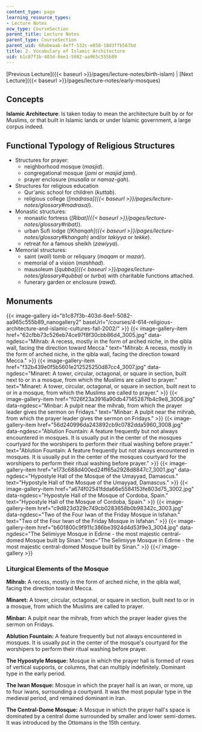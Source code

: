 ```yaml
---
content_type: page
learning_resource_types:
- Lecture Notes
ocw_type: CourseSection
parent_title: Lecture Notes
parent_type: CourseSection
parent_uid: 68abeaab-4eff-532c-e858-18d3ffb567bd
title: 2. Vocabulary of Islamic Architecture
uid: b1c87f3b-403d-8ee1-5082-aa965c555b89
---
```


[Previous Lecture]({{< baseurl >}}/pages/lecture-notes/birth-islam) | [Next Lecture]({{< baseurl >}}/pages/lecture-notes/early-mosques)

Concepts
--------

**Islamic Architecture**: Is taken today to mean the architecture built by or for Muslims, or that built in Islamic lands or under Islamic government, a large corpus indeed.

Functional Typology of Religious Structures
-------------------------------------------

*   Structures for prayer:
    *   neighborhood mosque (_masjid_).
    *   congregational mosque (_jami_ or _masjid jami_).
    *   prayer enclosure (_musalla_ or _namaz-gah_).
*   Structures for religious education
    *   Qur'anic school for children (_kuttab_).
    *   religious college (_[madrasa]({{< baseurl >}}/pages/lecture-notes/glossary#madrasa)_).
*   Monastic structures:
    *   monastic fortress (_[Ribat]({{< baseurl >}}/pages/lecture-notes/glossary#ribat)_).
    *   urban Sufi lodge (_[Khanqah]({{< baseurl >}}/pages/lecture-notes/glossary#khangah)_ and/or _takiyya_ or _tekke_).
    *   retreat for a famous sheikh (_zawiyya_).
*   Memorial structures:
    *   saint (_wali_) tomb or reliquary (_maqam_ or _mazar_).
    *   memorial of a vision (_mashhad_).
    *   mausoleum (_[qubba]({{< baseurl >}}/pages/lecture-notes/glossary#qubba)_ or _turba_) with charitable functions attached.
    *   funerary garden or enclosure (_rawd_).

Monuments
---------
{{< image-gallery id="b1c87f3b-403d-8ee1-5082-aa965c555b89_nanogallery2" baseUrl="/courses/4-614-religious-architecture-and-islamic-cultures-fall-2002/" >}}
{{< image-gallery-item href="62cfbb73c526eb74ce97f8f30cbb86d4_3005.jpg" data-ngdesc="Mihrab: A recess, mostly in the form of arched niche, in the qibla wall, facing the direction toward Mecca." text="Mihrab: A recess, mostly in the form of arched niche, in the qibla wall, facing the direction toward Mecca." >}}
{{< image-gallery-item href="f32b439e0f5b5601e212525250d87cc4_3007.jpg" data-ngdesc="Minaret: A tower, circular, octagonal, or square in section, built next to or in a mosque, from which the Muslims are called to prayer." text="Minaret: A tower, circular, octagonal, or square in section, built next to or in a mosque, from which the Muslims are called to prayer." >}}
{{< image-gallery-item href="f026f23a3916a90db47145287fb4c9e8_3006.jpg" data-ngdesc="Minbar: A pulpit near the mihrab, from which the prayer leader gives the sermon on Fridays." text="Minbar: A pulpit near the mihrab, from which the prayer leader gives the sermon on Fridays." >}}
{{< image-gallery-item href="56d240996da243892cb9c0782dda5960_3008.jpg" data-ngdesc="Ablution Fountain: A feature frequently but not always encountered in mosques. It is usually put in the center of the mosques courtyard for the worshipers to perform their ritual washing before prayer." text="Ablution Fountain: A feature frequently but not always encountered in mosques. It is usually put in the center of the mosques courtyard for the worshipers to perform their ritual washing before prayer." >}}
{{< image-gallery-item href="e173c688d400ed24ff65a2928d8847c7_3001.jpg" data-ngdesc="Hypostyle Hall of the Mosque of the Umayyad, Damascus." text="Hypostyle Hall of the Mosque of the Umayyad, Damascus." >}}
{{< image-gallery-item href="a674f02541fdda66e5584153fe803d75_3002.jpg" data-ngdesc="Hypostyle Hall of the Mosque of Cordoba, Spain." text="Hypostyle Hall of the Mosque of Cordoba, Spain." >}}
{{< image-gallery-item href="c9d823d329c749cb0283658b0b98342c_3003.jpg" data-ngdesc="Two of the Four Iwan of the Friday Mosque in Isfahan." text="Two of the Four Iwan of the Friday Mosque in Isfahan." >}}
{{< image-gallery-item href="b601800c9f911c386be3924d4d53f9e3_3004.jpg" data-ngdesc="The Selimiyye Mosque in Edirne - the most majestic central-domed Mosque built by Sinan." text="The Selimiyye Mosque in Edirne - the most majestic central-domed Mosque built by Sinan." >}}
{{</ image-gallery >}}
### Liturgical Elements of the Mosque

**Mihrab:** A recess, mostly in the form of arched niche, in the qibla wall, facing the direction toward Mecca.

**Minaret:** A tower, circular, octagonal, or square in section, built next to or in a mosque, from which the Muslims are called to prayer.

**Minbar:** A pulpit near the mihrab, from which the prayer leader gives the sermon on Fridays.

**Ablution Fountain:** A feature frequently but not always encountered in mosques. It is usually put in the center of the mosque's courtyard for the worshipers to perform their ritual washing before prayer.

**The Hypostyle Mosque:** Mosque in which the prayer hall is formed of rows of vertical supports, or columns, that can multiply indefinitely. Dominant type in the early period.

**The Iwan Mosque:** Mosque in which the prayer hall is an iwan, or more, up to four iwans, surrounding a courtyard. It was the most popular type in the medieval period, and remained dominant in Iran.

**The Central-Dome Mosque:** A Mosque in which the prayer hall's space is dominated by a central dome surrounded by smaller and lower semi-domes. It was introduced by the Ottomans in the 15th century.